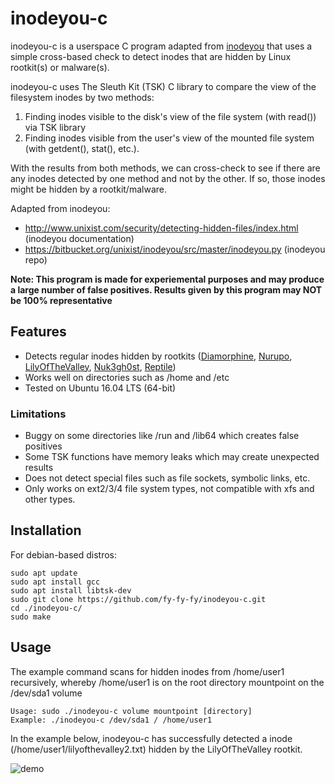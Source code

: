 # inodeyou-c
inodeyou-c is a userspace C program adapted from [inodeyou](https://bitbucket.org/unixist/inodeyou/src/master/inodeyou.py) that uses a simple cross-based check to detect inodes that are hidden by Linux rootkit(s) or malware(s). 

inodeyou-c uses The Sleuth Kit (TSK) C library to compare the view of the filesystem inodes by two methods:
1) Finding inodes visible to the disk's view of the file system (with read()) via TSK library
2) Finding inodes visible from the user's view of the mounted file system (with getdent(), stat(), etc.).

With the results from both methods, we can cross-check to see if there are any inodes detected by one method and not by the other. If so, those inodes might be hidden by a rootkit/malware. 

Adapted from inodeyou:
- http://www.unixist.com/security/detecting-hidden-files/index.html (inodeyou documentation)
- https://bitbucket.org/unixist/inodeyou/src/master/inodeyou.py (inodeyou repo)

**Note: This program is made for experiemental purposes and may produce a large number of false positives. Results given by this program may NOT be 100% representative**

## Features
- Detects regular inodes hidden by rootkits ([Diamorphine](https://github.com/m0nad/Diamorphine), [Nurupo](https://github.com/nurupo/rootkit), [LilyOfTheValley](https://github.com/En14c/LilyOfTheValley), [Nuk3gh0st](https://github.com/ropch4ins/Nuk3Gh0st), [Reptile](https://github.com/f0rb1dd3n/Reptile))
- Works well on directories such as /home and /etc
- Tested on Ubuntu 16.04 LTS (64-bit)

### Limitations
- Buggy on some directories like /run and /lib64 which creates false positives
- Some TSK functions have memory leaks which may create unexpected results
- Does not detect special files such as file sockets, symbolic links, etc. 
- Only works on ext2/3/4 file system types, not compatible with xfs and other types. 


## Installation
For debian-based distros: 
```
sudo apt update
sudo apt install gcc
sudo apt install libtsk-dev
sudo git clone https://github.com/fy-fy-fy/inodeyou-c.git
cd ./inodeyou-c/
sudo make
```

## Usage
The example command scans for hidden inodes from /home/user1 recursively, whereby /home/user1 is on the root directory mountpoint on the /dev/sda1 volume
```
Usage: sudo ./inodeyou-c volume mountpoint [directory] 
Example: ./inodeyou-c /dev/sda1 / /home/user1
```
In the example below, inodeyou-c has successfully detected a inode (/home/user1/lilyofthevalley2.txt) hidden by the LilyOfTheValley rootkit.

![demo](https://user-images.githubusercontent.com/65337323/102330678-d1be9480-3fc4-11eb-9847-32a573ea244f.PNG)
